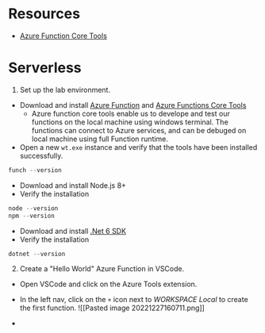 # Resources

- [Azure Function Core Tools](https://learn.microsoft.com/en-us/azure/azure-functions/functions-run-local?tabs=v4%2Cwindows%2Ccsharp%2Cportal%2Cbash)


# Serverless

1. Set up the lab environment.
- Download and install [Azure Function](https://go.microsoft.com/fwlink/?linkid=2174087) and [Azure Functions Core Tools](https://github.com/Azure/azure-functions-core-tools/releases/tag/4.0.4865)
	- Azure function core tools enable us to develope and test our functions on the local machine using windows terminal. The functions can connect to Azure services, and can be debuged on local machine using full Function runtime.
- Open a new `wt.exe` instance and verify that the tools have been installed successfully.
```powershell
funch --version
```

- Download and install Node.js 8+
- Verify the installation
```powershell
node --version
npm --version
```

- Download and install [.Net 6 SDK](https://dotnet.microsoft.com/en-us/download)
- Verify the installation
```powershell
dotnet --version
```

2. Create a "Hello World" Azure Function in VSCode.
- Open VSCode and click on the Azure Tools extension.
- In the left nav, click on the `+` icon next to *WORKSPACE Local* to create the first function.
![[Pasted image 20221227160711.png]]

- 
